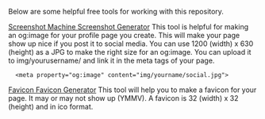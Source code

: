 Below are some helpful free tools for working with this repository. 


[Screenshot Machine Screenshot Generator](https://www.screenshotmachine.com/website-screenshot-generator.php)
This tool is helpful for making an og:image for your profile page you create. This will make your page show up nice if you post it to social media. You can use 1200 (width) x 630 (height) as a JPG to make the right size for an og:image. You can upload it to img/yourusername/ and link it in the meta tags of your page.
```
  <meta property="og:image" content="img/yourname/social.jpg">
```
[Favicon Favicon Generator](https://favicon.io/)
This tool will help you to make a favicon for your page. It may or may not show up (YMMV). A favicon is 32 (width) x 32 (height) and in ico format.